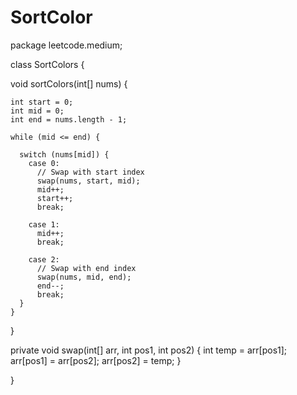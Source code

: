 # SortColor

package leetcode.medium;

class SortColors {

  void sortColors(int[] nums) {

    int start = 0;
    int mid = 0;
    int end = nums.length - 1;

    while (mid <= end) {

      switch (nums[mid]) {
        case 0:
          // Swap with start index
          swap(nums, start, mid);
          mid++;
          start++;
          break;

        case 1:
          mid++;
          break;

        case 2:
          // Swap with end index
          swap(nums, mid, end);
          end--;
          break;
      }
    }

  }

  private void swap(int[] arr, int pos1, int pos2) {
    int temp = arr[pos1];
    arr[pos1] = arr[pos2];
    arr[pos2] = temp;
  }

}
